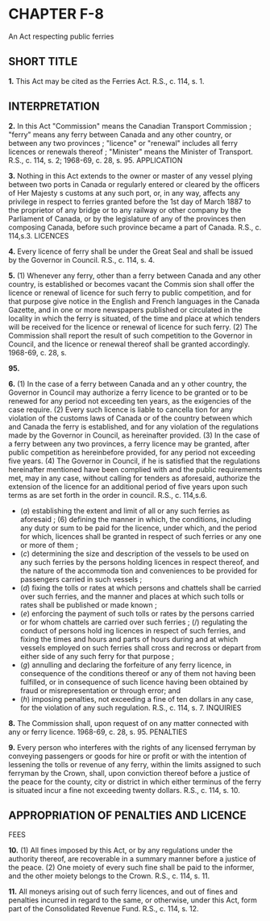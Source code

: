 
# CHAPTER F-8
An Act respecting public ferries

## SHORT TITLE

**1.** This Act may be cited as the Ferries Act.
R.S., c. 114, s. 1.

## INTERPRETATION

**2.** In this Act
"Commission" means the Canadian Transport
Commission ;
"ferry" means any ferry between Canada and
any other country, or between any two
provinces ;
"licence" or "renewal" includes all ferry
licences or renewals thereof ;
"Minister" means the Minister of Transport.
R.S., c. 114, s. 2; 1968-69, c. 28, s. 95.
APPLICATION

**3.** Nothing in this Act extends to the owner
or master of any vessel plying between two
ports in Canada or regularly entered or
cleared by the officers of Her Majesty s
customs at any such port, or, in any way,
affects any privilege in respect to ferries
granted before the 1st day of March 1887 to
the proprietor of any bridge or to any railway
or other company by the Parliament of
Canada, or by the legislature of any of the
provinces then composing Canada, before
such province became a part of Canada. R.S.,
c. 114,s.3.
LICENCES

**4.** Every licence of ferry shall be under the
Great Seal and shall be issued by the Governor
in Council. R.S., c. 114, s. 4.

**5.** (1) Whenever any ferry, other than a
ferry between Canada and any other country,
is established or becomes vacant the Commis
sion shall offer the licence or renewal of
licence for such ferry to public competition,
and for that purpose give notice in the
English and French languages in the Canada
Gazette, and in one or more newspapers
published or circulated in the locality in
which the ferry is situated, of the time and
place at which tenders will be received for the
licence or renewal of licence for such ferry.
(2) The Commission shall report the result
of such competition to the Governor in
Council, and the licence or renewal thereof
shall be granted accordingly. 1968-69, c. 28, s.

**95.**

**6.** (1) In the case of a ferry between Canada
and an y other country, the Governor in
Council may authorize a ferry licence to be
granted or to be renewed for any period not
exceeding ten years, as the exigencies of the
case require.
(2) Every such licence is liable to cancella
tion for any violation of the customs laws of
Canada or of the country between which and
Canada the ferry is established, and for any
violation of the regulations made by the
Governor in Council, as hereinafter provided.
(3) In the case of a ferry between any two
provinces, a ferry licence may be granted,
after public competition as hereinbefore
provided, for any period not exceeding five
years.
(4) The Governor in Council, if he is
satisfied that the regulations hereinafter
mentioned have been complied with and the
public requirements met, may in any case,
without calling for tenders as aforesaid,
authorize the extension of the licence for an
additional period of five years upon such
terms as are set forth in the order in council.
R.S., c. 114,s.6.
  * (_a_) establishing the extent and limit of all
or any such ferries as aforesaid ;
(6) defining the manner in which, the
conditions, including any duty or sum to
be paid for the licence, under which, and
the period for which, licences shall be
granted in respect of such ferries or any one
or more of them ;
  * (_c_) determining the size and description of
the vessels to be used on any such ferries
by the persons holding licences in respect
thereof, and the nature of the accommoda
tion and conveniences to be provided for
passengers carried in such vessels ;
  * (_d_) fixing the tolls or rates at which persons
and chattels shall be carried over such
ferries, and the manner and places at which
such tolls or rates shall be published or
made known ;
  * (_e_) enforcing the payment of such tolls or
rates by the persons carried or for whom
chattels are carried over such ferries ;
(/) regulating the conduct of persons hold
ing licences in respect of such ferries, and
fixing the times and hours and parts of
hours during and at which vessels employed
on such ferries shall cross and recross or
depart from either side of any such ferry
for that purpose ;
  * (_g_) annulling and declaring the forfeiture
of any ferry licence, in consequence of the
conditions thereof or any of them not
having been fulfilled, or in consequence of
such licence having been obtained by fraud
or misrepresentation or through error; and
  * (_h_) imposing penalties, not exceeding a fine
of ten dollars in any case, for the violation
of any such regulation. R.S., c. 114, s. 7.
INQUIRIES

**8.** The Commission shall, upon request of
on any matter connected with any
or ferry licence. 1968-69, c. 28, s. 95.
PENALTIES

**9.** Every person who interferes with the
rights of any licensed ferryman by conveying
passengers or goods for hire or profit or with
the intention of lessening the tolls or revenue
of any ferry, within the limits assigned to
such ferryman by the Crown, shall, upon
conviction thereof before a justice of the
peace for the county, city or district in which
either terminus of the ferry is situated incur
a fine not exceeding twenty dollars. R.S., c.
114, s. 10.

## APPROPRIATION OF PENALTIES AND LICENCE
FEES

**10.** (1) All fines imposed by this Act, or by
any regulations under the authority thereof,
are recoverable in a summary manner before
a justice of the peace.
(2) One moiety of every such fine shall be
paid to the informer, and the other moiety
belongs to the Crown. R.S., c. 114, s. 11.

**11.** All moneys arising out of such ferry
licences, and out of fines and penalties
incurred in regard to the same, or otherwise,
under this Act, form part of the Consolidated
Revenue Fund. R.S., c. 114, s. 12.
